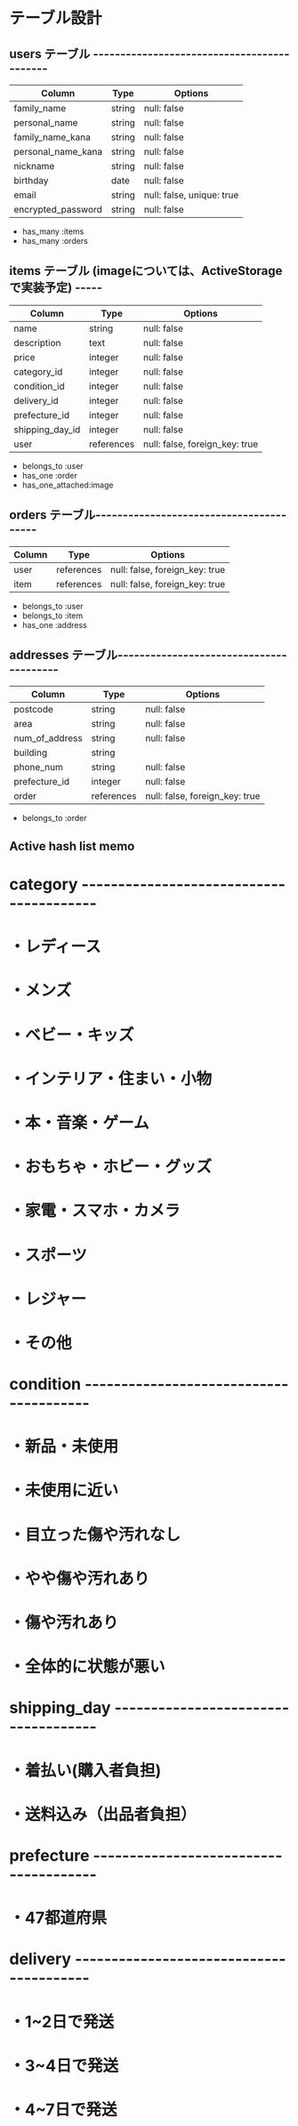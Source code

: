 # テーブル設計
## users テーブル -------------------------------------------
| Column             | Type       | Options                        |
| ------------------ | ---------- | ------------------------------ |
| family_name        | string     | null: false                    |
| personal_name      | string     | null: false                    |
| family_name_kana   | string     | null: false                    |
| personal_name_kana | string     | null: false                    |
| nickname           | string     | null: false                    |
| birthday           | date       | null: false                    |
| email              | string     | null: false, unique: true      |
| encrypted_password | string     | null: false                    |

- has_many :items
- has_many :orders


## items テーブル (imageについては、ActiveStorageで実装予定) -----
| Column          | Type       | Options                        |
| --------------- | ---------- | -----------------------------  |
| name            | string     | null: false                    |
| description     | text       | null: false                    |
| price           | integer    | null: false                    |
| category_id     | integer    | null: false                    |
| condition_id    | integer    | null: false                    |
| delivery_id     | integer    | null: false                    |
| prefecture_id   | integer    | null: false                    |
| shipping_day_id | integer    | null: false                    |
| user            | references | null: false, foreign_key: true |

- belongs_to :user
- has_one :order
- has_one_attached:image


## orders テーブル----------------------------------------
| Column       | Type       | Options                        |
| ------------ | ---------- | ------------------------------ |
| user         | references | null: false, foreign_key: true |
| item         | references | null: false, foreign_key: true |

- belongs_to :user
- belongs_to :item
- has_one :address


## addresses テーブル----------------------------------------
| Column         | Type       | Options                        |
| ---------------| ---------- | ------------------------------ |
| postcode       | string     | null: false                    |
| area           | string     | null: false                    |
| num_of_address | string     | null: false                    |
| building       | string     |                                |
| phone_num      | string     | null: false                    |
| prefecture_id  | integer    | null: false                    |
| order          | references | null: false, foreign_key: true |

- belongs_to :order




## Active hash list memo ################################
# category ----------------------------------------
   # ・レディース
   # ・メンズ
   # ・ベビー・キッズ
   # ・インテリア・住まい・小物
   # ・本・音楽・ゲーム
   # ・おもちゃ・ホビー・グッズ
   # ・家電・スマホ・カメラ
   # ・スポーツ
   # ・レジャー
   # ・その他

# condition ---------------------------------------
   # ・新品・未使用
   # ・未使用に近い
   # ・目立った傷や汚れなし
   # ・やや傷や汚れあり
   # ・傷や汚れあり
   # ・全体的に状態が悪い

# shipping_day ------------------------------------
   # ・着払い(購入者負担)
   # ・送料込み（出品者負担）

# prefecture --------------------------------------
   # ・47都道府県

# delivery ----------------------------------------
   # ・1~2日で発送
   # ・3~4日で発送
   # ・4~7日で発送
